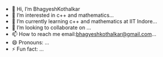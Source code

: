 - 👋 Hi, I’m BhagyeshKothalkar
- 👀 I’m interested in c++ and mathematics...
- 🌱 I’m currently learning c++ and mathematics at IIT Indore...
- 💞️ I’m looking to collaborate on ...
- 📫 How to reach me email:bhagyeshkothalkar@gmail.com...
- 😄 Pronouns: ...
- ⚡ Fun fact: ...

<!---
BhagyeshKothalkar/BhagyeshKothalkar is a ✨ special ✨ repository because its `README.md` (this file) appears on your GitHub profile.
You can click the Preview link to take a look at your changes.
--->
